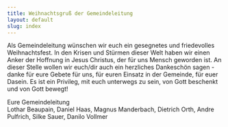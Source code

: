 ```yaml
---
title: Weihnachtsgruß der Gemeindeleitung
layout: default
slug: index
---
```

Als Gemeindeleitung wünschen wir euch ein gesegnetes und friedevolles Weihnachtsfest. In den Krisen und Stürmen dieser Welt haben wir einen Anker der Hoffnung in Jesus Christus, der für uns Mensch geworden ist.
An dieser Stelle wollen wir euch/dir auch ein herzliches Dankeschön sagen - danke für eure Gebete für uns, für euren Einsatz in der Gemeinde, für euer Dasein. Es ist ein Privileg, mit euch unterwegs zu sein, von Gott beschenkt und von Gott bewegt!

Eure Gemeindeleitung<br>
Lothar Beaupain, Daniel Haas, Magnus Manderbach, Dietrich Orth, Andre Pulfrich, Silke Sauer, Danilo Vollmer 
